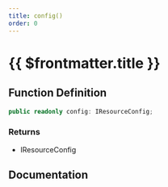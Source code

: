 ```yaml
---
title: config()
order: 0
---
```


# {{ $frontmatter.title }}

<!--@include: ./config_partial_header.md-->

## Function Definition

```ts
public readonly config: IResourceConfig;
```

### Returns

* IResourceConfig

## Documentation

<!--@include: ./config_partial_footer.md-->
